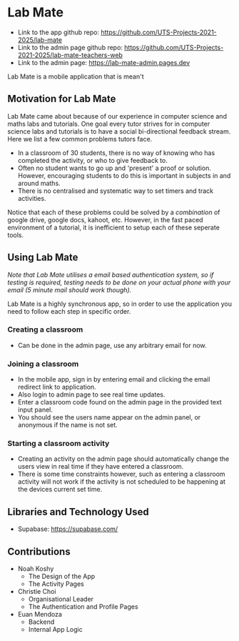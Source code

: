 # Lab Mate

- Link to the app github repo: <https://github.com/UTS-Projects-2021-2025/lab-mate>
- Link to the admin page github repo: <https://github.com/UTS-Projects-2021-2025/lab-mate-teachers-web>
- Link to the admin page: <https://lab-mate-admin.pages.dev>

Lab Mate is a mobile application that is mean't

## Motivation for Lab Mate

Lab Mate came about because of our experience in computer science and maths labs
and tutorials. One goal every tutor strives for in computer science labs and
tutorials is to have a social bi-directional feedback stream. Here we list a few
common problems tutors face.

- In a classroom of 30 students, there is no way of knowing who has completed
  the activity, or who to give feedback to.
- Often no student wants to go up and 'present' a proof or solution. However,
  encouraging students to do this is important in subjects in and around maths.
- There is no centralised and systematic way to set timers and track activities.

Notice that each of these problems could be solved by a *combination* of google
drive, google docs, kahoot, etc. However, in the fast paced environment of a
tutorial, it is inefficient to setup each of these seperate tools.

## Using Lab Mate

*Note that Lab Mate utilises a email based authentication system, so if testing
is required, testing needs to be done on your actual phone with your email (5
minute mail should work though).*

Lab Mate is a highly synchronous app, so in order to use the application you
need to follow each step in specific order.

### Creating a classroom

- Can be done in the admin page, use any arbitrary email for now.

### Joining a classroom

- In the mobile app, sign in by entering email and clicking the email redirect
  link to application.
- Also login to admin page to see real time updates.
- Enter a classroom code found on the admin page in the provided text input
  panel.
- You should see the users name appear on the admin panel, or anonymous if the
  name is not set.

### Starting a classroom activity

- Creating an activity on the admin page should automatically change the users
  view in real time if they have entered a classroom.
- There is some time constraints however, such as entering a classroom activity
  will not work if the activity is not scheduled to be happening at the devices
  current set time.

## Libraries and Technology Used

- Supabase: https://supabase.com/

## Contributions

- Noah Koshy
  - The Design of the App
  - The Activity Pages
- Christie Choi
  - Organisational Leader
  - The Authentication and Profile Pages
- Euan Mendoza
  - Backend
  - Internal App Logic
